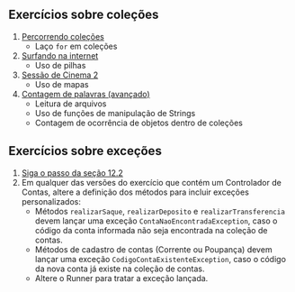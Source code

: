 ## Exercícios sobre coleções
1. [Percorrendo coleções](percorrendo-colecao/)
  	- Laço `for` em coleções
2. [Surfando na internet](surfando-internet/)
  	- Uso de pilhas
3. [Sessão de Cinema 2](sessao-cinema-2/)
  	- Uso de mapas  
4. [Contagem de palavras (avançado)](contagem-palavras/)
  	- Leitura de arquivos
  	- Uso de funções de manipulação de Strings
  	- Contagem de ocorrência de objetos dentro de coleções

## Exercícios sobre exceções
1. [Siga o passo da seção 12.2](https://www.caelum.com.br/apostila/apostila-java-orientacao-objetos.pdf)
2. Em qualquer das versões do exercício que contém um Controlador de Contas, altere a definição dos métodos para incluir exceções personalizados:
    - Métodos `realizarSaque`, `realizarDeposito` e `realizarTransferencia` devem lançar uma exceção `ContaNaoEncontradaException`, caso o código da conta informada não seja encontrada na coleção de contas.
    - Métodos de cadastro de contas (Corrente ou Poupança) devem lançar uma exceção `CodigoContaExistenteException`, caso o código da nova conta já existe na coleção de contas.
    - Altere o Runner para tratar a exceção lançada.
